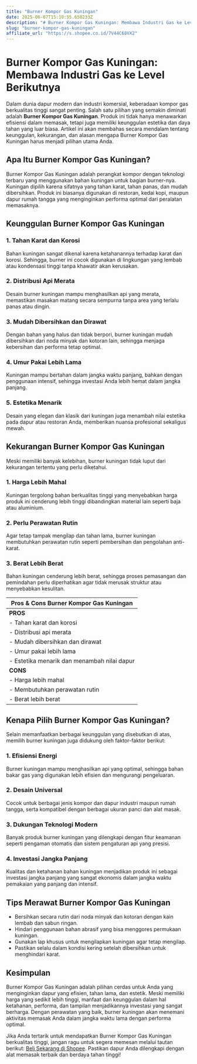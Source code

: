 ```yaml
---
title: "Burner Kompor Gas Kuningan"
date: 2025-06-07T15:10:55.658233Z
description: "# Burner Kompor Gas Kuningan: Membawa Industri Gas ke Level Berikutnya..."
slug: "burner-kompor-gas-kuningan"
affiliate_url: "https://s.shopee.co.id/7V44C68VX2"
---
```

# Burner Kompor Gas Kuningan: Membawa Industri Gas ke Level Berikutnya

Dalam dunia dapur modern dan industri komersial, keberadaan kompor gas berkualitas tinggi sangat penting. Salah satu pilihan yang semakin diminati adalah **Burner Kompor Gas Kuningan**. Produk ini tidak hanya menawarkan efisiensi dalam memasak, tetapi juga memiliki keunggulan estetika dan daya tahan yang luar biasa. Artikel ini akan membahas secara mendalam tentang keunggulan, kekurangan, dan alasan mengapa Burner Kompor Gas Kuningan harus menjadi pilihan utama Anda.

## Apa Itu Burner Kompor Gas Kuningan?

Burner Kompor Gas Kuningan adalah perangkat kompor dengan teknologi terbaru yang menggunakan bahan kuningan untuk bagian burner-nya. Kuningan dipilih karena sifatnya yang tahan karat, tahan panas, dan mudah dibersihkan. Produk ini biasanya digunakan di restoran, kedai kopi, maupun dapur rumah tangga yang menginginkan performa optimal dari peralatan memasaknya.

## Keunggulan Burner Kompor Gas Kuningan

### 1. **Tahan Karat dan Korosi**

Bahan kuningan sangat dikenal karena ketahanannya terhadap karat dan korosi. Sehingga, burner ini cocok digunakan di lingkungan yang lembab atau kondensasi tinggi tanpa khawatir akan kerusakan.

### 2. **Distribusi Api Merata**

Desain burner kuningan mampu menghasilkan api yang merata, memastikan masakan matang secara sempurna tanpa area yang terlalu panas atau dingin.

### 3. **Mudah Dibersihkan dan Dirawat**

Dengan bahan yang halus dan tidak berpori, burner kuningan mudah dibersihkan dari noda minyak dan kotoran lain, sehingga menjaga kebersihan dan performa tetap optimal.

### 4. **Umur Pakai Lebih Lama**

Kuningan mampu bertahan dalam jangka waktu panjang, bahkan dengan penggunaan intensif, sehingga investasi Anda lebih hemat dalam jangka panjang.

### 5. **Estetika Menarik**

Desain yang elegan dan klasik dari kuningan juga menambah nilai estetika pada dapur atau restoran Anda, memberikan nuansa profesional sekaligus mewah.

## Kekurangan Burner Kompor Gas Kuningan

Meski memiliki banyak kelebihan, burner kuningan tidak luput dari kekurangan tertentu yang perlu diketahui.

### 1. **Harga Lebih Mahal**

Kuningan tergolong bahan berkualitas tinggi yang menyebabkan harga produk ini cenderung lebih tinggi dibandingkan material lain seperti baja atau aluminium.

### 2. **Perlu Perawatan Rutin**

Agar tetap tampak mengilap dan tahan lama, burner kuningan membutuhkan perawatan rutin seperti pembersihan dan pengolahan anti-karat.

### 3. **Berat Lebih Berat**

Bahan kuningan cenderung lebih berat, sehingga proses pemasangan dan pemindahan perlu diperhatikan agar tidak merusak struktur atau menyebabkan kesulitan.

| Pros & Cons Burner Kompor Gas Kuningan                                                    |
|---------------------------------------------------------------------------------------------|
| **PROS**                                                                                   |
| - Tahan karat dan korosi                                                                  |
| - Distribusi api merata                                                                   |
| - Mudah dibersihkan dan dirawat                                                           |
| - Umur pakai lebih lama                                                                   |
| - Estetika menarik dan menambah nilai dapur                                              |
| **CONS**                                                                                   |
| - Harga lebih mahal                                                                        |
| - Membutuhkan perawatan rutin                                                             |
| - Berat lebih berat                                                                       |

## Kenapa Pilih Burner Kompor Gas Kuningan?

Selain memanfaatkan berbagai keunggulan yang disebutkan di atas, memilih burner kuningan juga didukung oleh faktor-faktor berikut:

### 1. **Efisiensi Energi**

Burner kuningan mampu menghasilkan api yang optimal, sehingga bahan bakar gas yang digunakan lebih efisien dan mengurangi pengeluaran.

### 2. **Desain Universal**

Cocok untuk berbagai jenis kompor dan dapur industri maupun rumah tangga, serta kompatibel dengan berbagai ukuran panci dan alat masak.

### 3. **Dukungan Teknologi Modern**

Banyak produk burner kuningan yang dilengkapi dengan fitur keamanan seperti pengaman otomatis dan sistem pengaturan api yang presisi.

### 4. **Investasi Jangka Panjang**

Kualitas dan ketahanan bahan kuningan menjadikan produk ini sebagai investasi jangka panjang yang sangat ekonomis dalam jangka waktu pemakaian yang panjang dan intensif.

## Tips Merawat Burner Kompor Gas Kuningan

- Bersihkan secara rutin dari noda minyak dan kotoran dengan kain lembab dan sabun ringan.
- Hindari penggunaan bahan abrasif yang bisa menggores permukaan kuningan.
- Gunakan lap khusus untuk mengilapkan kuningan agar tetap mengilap.
- Pastikan selalu dalam kondisi kering setelah dibersihkan untuk menghindari karat.

## Kesimpulan

Burner Kompor Gas Kuningan adalah pilihan cerdas untuk Anda yang menginginkan dapur yang efisien, tahan lama, dan estetik. Meski memiliki harga yang sedikit lebih tinggi, manfaat dan keunggulan dalam hal ketahanan, performa, dan tampilan menjadikannya investasi yang sangat berharga. Dengan perawatan yang baik, burner kuningan akan menemani aktivitas memasak Anda dalam jangka waktu lama dengan performa optimal.

Jika Anda tertarik untuk mendapatkan Burner Kompor Gas Kuningan berkualitas tinggi, jangan ragu untuk segera memesan melalui tautan berikut: [Beli Sekarang di Shopee](https://s.shopee.co.id/7V44C68VX2). Pastikan dapur Anda dilengkapi dengan alat memasak terbaik dan berdaya tahan tinggi!